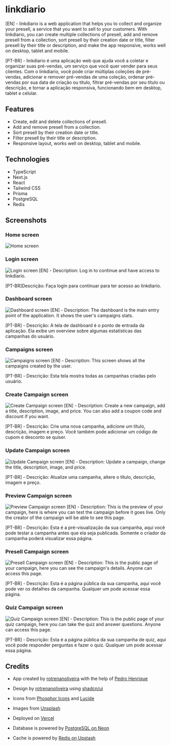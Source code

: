 # linkdiario

[EN] - linkdiario is a web application that helps you to collect and organize your presell, a service that you want to sell to your customers. With linkdiario, you can create multiple collections of presell, add and remove presell from a collection, sort presell by their creation date or title, filter presell by their title or description, and make the app responsive, works well on desktop, tablet and mobile.

[PT-BR] - linkdiario é uma aplicação web que ajuda você a coletar e organizar suas pré-vendas, um serviço que você quer vender para seus clientes. Com o linkdiario, você pode criar múltiplas coleções de pré-vendas, adicionar e remover pré-vendas de uma coleção, ordenar pré-vendas por sua data de criação ou título, filtrar pré-vendas por seu título ou descrição, e tornar a aplicação responsiva, funcionando bem em desktop, tablet e celular.

## Features

* Create, edit and delete collections of presell.
* Add and remove presell from a collection.
* Sort presell by their creation date or title.
* Filter presell by their title or description.
* Responsive layout, works well on desktop, tablet and mobile.

## Technologies

* TypeScript
* Next.js
* React
* Tailwind CSS
* Prisma
* PostgreSQL
* Redis

## Screenshots

### Home screen
![Home screen](.github/screenshots/homepage.jpeg?raw=true)

### Login screen
![Login screen](.github/screenshots/login.jpeg?raw=true)
[EN] - Description: Log in to continue and have access to linkdiario.

[PT-BR]Descrição: Faça login para continuar para ter acesso ao linkdiario.

### Dashboard screen
![Dashboard screen](.github/screenshots/dashboard.jpeg?raw=true)
[EN] - Description: The dashboard is the main entry point of the application. It shows the user's campaigns stats.

[PT-BR] - Descrição: A tela de dashboard é o ponto de entrada da aplicação. Ela exibe um overview sobre algumas estatísticas das campanhas do usuário.

### Campaigns screen
![Campaigns screen](.github/screenshots/campaigns.jpeg?raw=true)
[EN] - Description: This screen shows all the campaigns created by the user.

[PT-BR] - Descrição: Esta tela mostra todas as campanhas criadas pelo usuário.

### Create Campaign screen
![Create Campaign screen](.github/screenshots/create-campaign.jpeg?raw=true)
[EN] - Description: Create a new campaign, add a title, description, image, and price. You can also add a coupon code and discount if you want.

[PT-BR] - Descrição: Crie uma nova campanha, adicione um título, descrição, imagem e preço. Você também pode adicionar um código de cupom e desconto se quiser.

### Update Campaign screen
![Update Campaign screen](.github/screenshots/update-campaign.jpeg?raw=true)
[EN] - Description: Update a campaign, change the title, description, image, and price.

[PT-BR] - Descrição: Atualize uma campanha, altere o título, descrição, imagem e preço.

### Preview Campaign screen
![Preview Campaign screen](.github/screenshots/preview-campaign.jpeg?raw=true)
[EN] - Description: This is the preview of your campaign, here is where you can test the campaign before it goes live. Only the creator of the campaign will be able to see this page.

[PT-BR] - Descrição: Esta é a pré-visualização da sua campanha, aqui você pode testar a campanha antes que ela seja publicada. Somente o criador da campanha poderá visualizar essa página.

### Presell Campaign screen
![Presell Campaign screen](.github/screenshots/presell-campaign.jpeg?raw=true)
[EN] - Description: This is the public page of your campaign, here you can see the campaign's details. Anyone can access this page.

[PT-BR] - Descrição: Esta é a página pública da sua campanha, aqui você pode ver os detalhes da campanha. Qualquer um pode acessar essa página.

### Quiz Campaign screen
![Quiz Campaign screen](.github/screenshots/quiz-campaign.jpeg?raw=true)
[EN] - Description: This is the public page of your quiz campaign, here you can take the quiz and answer questions. Anyone can access this page.

[PT-BR] - Descrição: Esta é a página pública da sua campanha de quiz, aqui você pode responder perguntas e fazer o quiz. Qualquer um pode acessar essa página.

## Credits

* App created by [rotrenanoliveira](https://github.com/rotrenanoliveira) with the help of [Pedro Henrique](https://github.com/P3DR0DEV)

* Design by [rotrenanoliveira](https://rotrenanoliveira.com/) using [shadcn/ui](https://ui.shadcn.com/)
* Icons from [Phosphor Icons](https://phosphoricons.com/) and [Lucide](https://lucide.dev/)
* Images from [Unsplash](https://unsplash.com/)
* Deployed on [Vercel](https://vercel.com/)
* Database is powered by [PostgreSQL on Neon](https://neon.dev/postgres)
* Cache is powered by [Redis on Upstash](https://upstash.com/)

